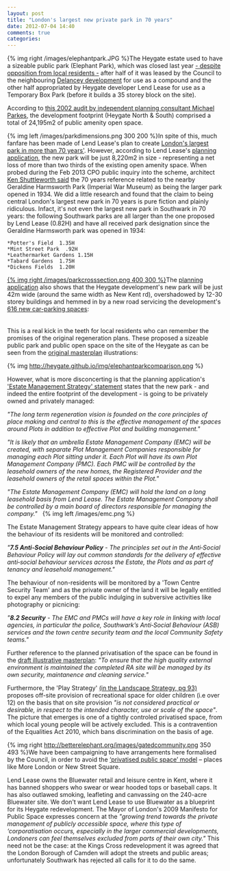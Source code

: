 ```yaml
---
layout: post
title: "London's largest new private park in 70 years"
date: 2012-07-04 14:40
comments: true
categories: 
---
```


{% img right /images/elephantpark.JPG %}The Heygate estate used to have a sizeable public park (Elephant Park), which was closed last year [- despite opposition from local residents -](http://elephantamenity.wordpress.com/2011/02/28/no-more-football-on-the-elephant-park/) after half of it was leased by the Council to the neighbouring [Delancey development](http://www.london-se1.co.uk/news/view/7208) for use as a compound and the other half appropriated by Heygate developer Lend Lease for use as a Temporary Box Park (before it builds a 35 storey block on the site). 

According to [this 2002 audit by independent planning consultant Michael Parkes,](/images/HeygateCommunityAssetAudit.pdf) the development footprint (Heygate North & South) comprised a total of 24,195m2 of public amenity open space.

{% img left /images/parkdimensions.png 300 200 %}In spite of this, much fanfare has been made of Lend Lease's plan to create [London's largest park in more than 70 years'](http://www.southwark.gov.uk/news/article/672/final_masterplan_for_heygate_estate_revamp_revealed). However, according to Lend Lease's [planning application](http://planningonline.southwark.gov.uk/AcolNetCGI.exe?ACTION=UNWRAP&RIPNAME=Root.PgeResultDetail&TheSystemkey=9544643), the new park will be just 8,220m2 in size - representing a net loss of more than two thirds of the existing open amenity space. When probed during the Feb 2013 CPO public inquiry into the scheme, architect [Ken Shuttleworth said](/images/KenShuttleworthCPOevidenceFeb2013.pdf) the 70 years reference related to the nearby Geraldine Harmsworth Park (Imperial War Museum) as being the larger park opened in 1934. We did a little research and found that the claim to being central London's largest new park in 70 years is pure fiction and plainly ridiculous. Infact, it's not even the largest new park in Southwark in 70 years: the following Southwark parks are all larger than the one proposed by Lend Lease (0.82H) and have all received park designation since the Geraldine Harmsworth park was opened in 1934:

    *Potter's Field  1.35H
    *Mint Street Park  .92H
    *Leathermarket Gardens 1.15H 
    *Tabard Gardens  1.75H
    *Dickens Fields  1.20H  



[{% img right /images/parkcrosssection.png 400 300 %}](http://planningonline.southwark.gov.uk/DocsOnline/Documents/224246_1.pdf)The [planning application](http://planningonline.southwark.gov.uk/DocsOnline/Documents/254738_1.pdf) also shows that the Heygate development's new park will be just 42m wide (around the same width as New Kent rd), overshadowed by 12-30 storey buildings and hemmed in by a new road servicing the development's [616 new car-parking spaces](/transport-hub):  
</br>
</br>
This is a real kick in the teeth for local residents who can remember the promises of the original regeneration plans. These proposed a sizeable public park and public open space on the site of the Heygate as can be seen from the [original masterplan](http://www.scribd.com/doc/198503633/EandC-RegenMk1SLRplans) illustrations:

{% img http://heygate.github.io/img/elephantparkcomparison.png %} 


 However, what is more disconcerting is that the planning application's ['Estate Management Strategy' statement](http://planningonline.southwark.gov.uk/DocsOnline/Documents/224077_1.pdf) states that the new park - and indeed the entire footprint of the development - is going to be privately owned and privately managed:

_"The long term regeneration vision is founded on the core principles of place making and central to this is the effective management of the spaces around Plots in addition to effective Plot and building management."_

_"It is likely that an umbrella Estate Management Company (EMC) will be created, with separate Plot Management Companies responsible for managing each Plot sitting under it. Each Plot will have its own Plot Management Company (PMC). Each PMC will be controlled by the leasehold owners of the new homes, the Registered Provider and the leasehold owners of the retail spaces within the Plot."_

_"The Estate Management Company (EMC) will hold the land on a long leasehold basis from Lend Lease. The Estate Management Company shall be controlled by a main board of directors responsible for managing the company."_  
{% img left /images/emc.png %} 


The Estate Management Strategy appears to have quite clear ideas of how the behaviour of its residents will be monitored and controlled:

_"__7.5 Anti‐Social Behaviour Policy__ - The principles set out in the Anti‐Social Behaviour Policy will lay out common standards for the delivery of effective anti‐social behaviour services across the Estate, the Plots and as part of tenancy and leasehold management."_ </br> 

The behaviour of non-residents will be monitored by a 'Town Centre Security Team' and as the private owner of the land it will be legally entitled to expel any members of the public indulging in subversive activities like photography or picnicing:

_"__8.2 Security__ - The EMC and PMCs will have a key role in linking with local agencies, in particular the police, Southwark’s Anti‐Social Behaviour (ASB) services and the town centre security team and the local Community Safety teams."_  


Further reference to the planned privatisation of the space can be found in the [draft illustrative masterplan](http://southwark.gov.uk/download/elephant_and_castle_regeneration_agreement_appendix6.pdf): _"To ensure that the high quality external environment is maintained the completed RA site will be managed by its own security, maintanence and cleaning service."_

Furthermore, the 'Play Strategy' [(in the Landscape Strategy, pg 93)](http://planningonline.southwark.gov.uk/DocsOnline/Documents/224082_1.pdf) proposes off-site provision of recreational space for older children (i.e over 12) on the basis that on site provision _"is not considered practical or desirable, in respect to the intended character, use or scale of the space"_. The picture that emerges is one of a tightly controled privatised space, from which local young people will be actively excluded. This is a contravention of the Equalities Act 2010, which bans discrimination on the basis of age.

{% img right http://betterelephant.org/images/gatedcommunity.png 350 493 %}We have been campaigning to have arrangements here formalised by the Council, in order to avoid the [‘privatised public space’ model](http://www.guardian.co.uk/commentisfree/2012/jun/11/public-spaces-undemocratic-land-ownership) – places like More London or New Street Square. 

Lend Lease owns the Bluewater retail and leisure centre in Kent, where it has banned shoppers who swear or wear hooded tops or baseball caps. It has also outlawed smoking, leafleting and canvassing on the 240-acre Bluewater site. We don't want Lend Lease to use Bluewater as a blueprint for its Heygate redevelopment. The Mayor of London's 2009 Manifesto for Public Space expresses concern at the _"growing trend towards the private management of publicly accessible space, where this type of ‘corporatisation occurs, especially in the larger commercial developments, Londoners can feel themselves excluded from parts of their own city."_ This need not be the case: at the Kings Cross redevelopment it was agreed that the London Borough of Camden will adopt the streets and public areas; unfortunately Southwark has rejected all calls for it to do the same.
</p>
  

